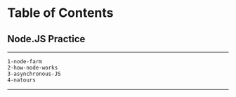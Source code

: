 # Table of Contents
## Node.JS Practice
***
```
1-node-farm
2-how-node-works
3-asynchronous-JS
4-natours
```
***
